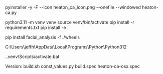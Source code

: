 pyinstaller -y -F --icon heaton_ca_icon.png --onefile --windowed heaton-ca.py

python3.11 -m venv venv
source venv/bin/activate
pip install -r requirements.txt
pip install -e .

pip install facial_analysis -f ./wheels


C:\Users\jeffh\AppData\Local\Programs\Python\Python312

.\.venv\Scripts\activate.bat

Version:
    build.sh
    const_values.py
    build.spec
    heaton-ca-osx.spec
